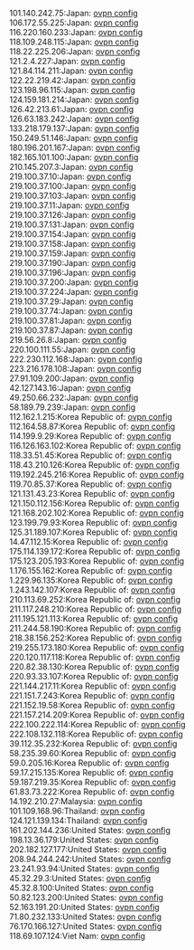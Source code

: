 101.140.242.75:Japan: [ovpn config](vpn/101_140_242_75.ovpn)  
106.172.55.225:Japan: [ovpn config](vpn/106_172_55_225.ovpn)  
116.220.160.233:Japan: [ovpn config](vpn/116_220_160_233.ovpn)  
118.109.248.115:Japan: [ovpn config](vpn/118_109_248_115.ovpn)  
118.22.225.206:Japan: [ovpn config](vpn/118_22_225_206.ovpn)  
121.2.4.227:Japan: [ovpn config](vpn/121_2_4_227.ovpn)  
121.84.114.211:Japan: [ovpn config](vpn/121_84_114_211.ovpn)  
122.22.219.42:Japan: [ovpn config](vpn/122_22_219_42.ovpn)  
123.198.96.115:Japan: [ovpn config](vpn/123_198_96_115.ovpn)  
124.159.181.214:Japan: [ovpn config](vpn/124_159_181_214.ovpn)  
126.42.213.61:Japan: [ovpn config](vpn/126_42_213_61.ovpn)  
126.63.183.242:Japan: [ovpn config](vpn/126_63_183_242.ovpn)  
133.218.179.137:Japan: [ovpn config](vpn/133_218_179_137.ovpn)  
150.249.51.146:Japan: [ovpn config](vpn/150_249_51_146.ovpn)  
180.196.201.167:Japan: [ovpn config](vpn/180_196_201_167.ovpn)  
182.165.101.100:Japan: [ovpn config](vpn/182_165_101_100.ovpn)  
210.145.207.3:Japan: [ovpn config](vpn/210_145_207_3.ovpn)  
219.100.37.10:Japan: [ovpn config](vpn/219_100_37_10.ovpn)  
219.100.37.100:Japan: [ovpn config](vpn/219_100_37_100.ovpn)  
219.100.37.103:Japan: [ovpn config](vpn/219_100_37_103.ovpn)  
219.100.37.11:Japan: [ovpn config](vpn/219_100_37_11.ovpn)  
219.100.37.126:Japan: [ovpn config](vpn/219_100_37_126.ovpn)  
219.100.37.131:Japan: [ovpn config](vpn/219_100_37_131.ovpn)  
219.100.37.154:Japan: [ovpn config](vpn/219_100_37_154.ovpn)  
219.100.37.158:Japan: [ovpn config](vpn/219_100_37_158.ovpn)  
219.100.37.159:Japan: [ovpn config](vpn/219_100_37_159.ovpn)  
219.100.37.190:Japan: [ovpn config](vpn/219_100_37_190.ovpn)  
219.100.37.196:Japan: [ovpn config](vpn/219_100_37_196.ovpn)  
219.100.37.200:Japan: [ovpn config](vpn/219_100_37_200.ovpn)  
219.100.37.224:Japan: [ovpn config](vpn/219_100_37_224.ovpn)  
219.100.37.29:Japan: [ovpn config](vpn/219_100_37_29.ovpn)  
219.100.37.74:Japan: [ovpn config](vpn/219_100_37_74.ovpn)  
219.100.37.81:Japan: [ovpn config](vpn/219_100_37_81.ovpn)  
219.100.37.87:Japan: [ovpn config](vpn/219_100_37_87.ovpn)  
219.56.26.8:Japan: [ovpn config](vpn/219_56_26_8.ovpn)  
220.100.111.55:Japan: [ovpn config](vpn/220_100_111_55.ovpn)  
222.230.112.168:Japan: [ovpn config](vpn/222_230_112_168.ovpn)  
223.216.178.108:Japan: [ovpn config](vpn/223_216_178_108.ovpn)  
27.91.109.200:Japan: [ovpn config](vpn/27_91_109_200.ovpn)  
42.127.143.16:Japan: [ovpn config](vpn/42_127_143_16.ovpn)  
49.250.66.232:Japan: [ovpn config](vpn/49_250_66_232.ovpn)  
58.189.79.239:Japan: [ovpn config](vpn/58_189_79_239.ovpn)  
112.162.1.215:Korea Republic of: [ovpn config](vpn/112_162_1_215.ovpn)  
112.164.58.87:Korea Republic of: [ovpn config](vpn/112_164_58_87.ovpn)  
114.199.9.29:Korea Republic of: [ovpn config](vpn/114_199_9_29.ovpn)  
116.126.163.102:Korea Republic of: [ovpn config](vpn/116_126_163_102.ovpn)  
118.33.51.45:Korea Republic of: [ovpn config](vpn/118_33_51_45.ovpn)  
118.43.210.126:Korea Republic of: [ovpn config](vpn/118_43_210_126.ovpn)  
119.192.245.216:Korea Republic of: [ovpn config](vpn/119_192_245_216.ovpn)  
119.70.85.37:Korea Republic of: [ovpn config](vpn/119_70_85_37.ovpn)  
121.131.43.23:Korea Republic of: [ovpn config](vpn/121_131_43_23.ovpn)  
121.150.112.156:Korea Republic of: [ovpn config](vpn/121_150_112_156.ovpn)  
121.168.202.102:Korea Republic of: [ovpn config](vpn/121_168_202_102.ovpn)  
123.199.79.93:Korea Republic of: [ovpn config](vpn/123_199_79_93.ovpn)  
125.31.189.107:Korea Republic of: [ovpn config](vpn/125_31_189_107.ovpn)  
14.47.112.15:Korea Republic of: [ovpn config](vpn/14_47_112_15.ovpn)  
175.114.139.172:Korea Republic of: [ovpn config](vpn/175_114_139_172.ovpn)  
175.123.205.193:Korea Republic of: [ovpn config](vpn/175_123_205_193.ovpn)  
1.176.155.162:Korea Republic of: [ovpn config](vpn/1_176_155_162.ovpn)  
1.229.96.135:Korea Republic of: [ovpn config](vpn/1_229_96_135.ovpn)  
1.243.142.107:Korea Republic of: [ovpn config](vpn/1_243_142_107.ovpn)  
210.113.69.252:Korea Republic of: [ovpn config](vpn/210_113_69_252.ovpn)  
211.117.248.210:Korea Republic of: [ovpn config](vpn/211_117_248_210.ovpn)  
211.195.121.113:Korea Republic of: [ovpn config](vpn/211_195_121_113.ovpn)  
211.244.58.190:Korea Republic of: [ovpn config](vpn/211_244_58_190.ovpn)  
218.38.156.252:Korea Republic of: [ovpn config](vpn/218_38_156_252.ovpn)  
219.255.173.180:Korea Republic of: [ovpn config](vpn/219_255_173_180.ovpn)  
220.120.117.118:Korea Republic of: [ovpn config](vpn/220_120_117_118.ovpn)  
220.82.38.130:Korea Republic of: [ovpn config](vpn/220_82_38_130.ovpn)  
220.93.33.107:Korea Republic of: [ovpn config](vpn/220_93_33_107.ovpn)  
221.144.217.11:Korea Republic of: [ovpn config](vpn/221_144_217_11.ovpn)  
221.151.7.243:Korea Republic of: [ovpn config](vpn/221_151_7_243.ovpn)  
221.152.19.58:Korea Republic of: [ovpn config](vpn/221_152_19_58.ovpn)  
221.157.214.209:Korea Republic of: [ovpn config](vpn/221_157_214_209.ovpn)  
222.100.222.114:Korea Republic of: [ovpn config](vpn/222_100_222_114.ovpn)  
222.108.132.118:Korea Republic of: [ovpn config](vpn/222_108_132_118.ovpn)  
39.112.35.232:Korea Republic of: [ovpn config](vpn/39_112_35_232.ovpn)  
58.235.39.60:Korea Republic of: [ovpn config](vpn/58_235_39_60.ovpn)  
59.0.205.16:Korea Republic of: [ovpn config](vpn/59_0_205_16.ovpn)  
59.17.215.135:Korea Republic of: [ovpn config](vpn/59_17_215_135.ovpn)  
59.187.219.35:Korea Republic of: [ovpn config](vpn/59_187_219_35.ovpn)  
61.83.73.222:Korea Republic of: [ovpn config](vpn/61_83_73_222.ovpn)  
14.192.210.27:Malaysia: [ovpn config](vpn/14_192_210_27.ovpn)  
101.109.168.96:Thailand: [ovpn config](vpn/101_109_168_96.ovpn)  
124.121.139.134:Thailand: [ovpn config](vpn/124_121_139_134.ovpn)  
161.202.144.236:United States: [ovpn config](vpn/161_202_144_236.ovpn)  
198.13.36.179:United States: [ovpn config](vpn/198_13_36_179.ovpn)  
202.182.127.177:United States: [ovpn config](vpn/202_182_127_177.ovpn)  
208.94.244.242:United States: [ovpn config](vpn/208_94_244_242.ovpn)  
23.241.93.94:United States: [ovpn config](vpn/23_241_93_94.ovpn)  
45.32.29.3:United States: [ovpn config](vpn/45_32_29_3.ovpn)  
45.32.8.100:United States: [ovpn config](vpn/45_32_8_100.ovpn)  
50.82.123.200:United States: [ovpn config](vpn/50_82_123_200.ovpn)  
52.163.191.20:United States: [ovpn config](vpn/52_163_191_20.ovpn)  
71.80.232.133:United States: [ovpn config](vpn/71_80_232_133.ovpn)  
76.170.166.127:United States: [ovpn config](vpn/76_170_166_127.ovpn)  
118.69.107.124:Viet Nam: [ovpn config](vpn/118_69_107_124.ovpn)  
